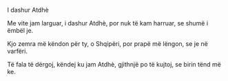 I dashur Atdhè

Me vite jam larguar,
i dashur Atdhè,
por nuk të kam harruar,
se shumë i ëmbël je.

Kjo zemra më këndon
për ty, o Shqipëri,
por prapë më lëngon,
se je në varfëri.

Të fala të dërgoj,
këndej ku jam Atdhè,
gjithnjë po të kujtoj,
se birin tënd më ke.